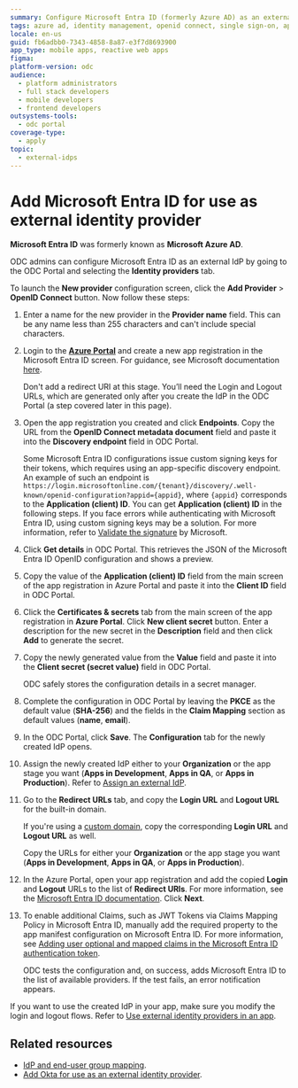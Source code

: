 ```yaml
---
summary: Configure Microsoft Entra ID (formerly Azure AD) as an external identity provider in OutSystems Developer Cloud (ODC) using the ODC Portal.
tags: azure ad, identity management, openid connect, single sign-on, app registration
locale: en-us
guid: fb6adbb0-7343-4858-8a87-e3f7d8693900
app_type: mobile apps, reactive web apps
figma:
platform-version: odc
audience:
  - platform administrators
  - full stack developers
  - mobile developers
  - frontend developers
outsystems-tools:
  - odc portal
coverage-type:
  - apply
topic:
  - external-idps
---
```


# Add Microsoft Entra ID for use as external identity provider

<div class="info" markdown="1">

**Microsoft Entra ID** was formerly known as **Microsoft Azure AD**.

</div>

ODC admins can configure Microsoft Entra ID as an external IdP by going to the ODC Portal and selecting the **Identity providers** tab.

To launch the **New provider** configuration screen, click the **Add Provider** > **OpenID Connect** button. Now follow these steps:

1. Enter a name for the new provider in the **Provider name** field. This can be any name less than 255 characters and can't include special characters.

1. Login to the [**Azure Portal**](https://portal.azure.com/) and create a new app registration in the Microsoft Entra ID screen. For guidance, see Microsoft documentation [here](https://learn.microsoft.com/en-us/azure/active-directory/develop/quickstart-register-app).

    <div class="info" markdown="1">

    Don't add a redirect URI at this stage. You’ll need the Login and Logout URLs, which are generated only after you create the IdP in the ODC Portal (a step covered later in this page).

    </div>

1. Open the app registration you created and click **Endpoints**. Copy the URL from the **OpenID Connect metadata document** field and paste it into the **Discovery endpoint** field in ODC Portal.

   <div class="info" markdown="1">

    Some Microsoft Entra ID configurations issue custom signing keys for their tokens, which requires using an app-specific discovery endpoint. An example of such an endpoint is `https://login.microsoftonline.com/{tenant}/discovery/.well-known/openid-configuration?appid={appid}`, where `{appid}` corresponds to the **Application (client) ID**. You can get **Application (client) ID** in the following steps. If you face errors while authenticating with Microsoft Entra ID, using custom signing keys may be a solution. For more information, refer to [Validate the signature](https://learn.microsoft.com/en-us/entra/identity-platform/access-tokens#validate-the-signature) by Microsoft.

   </div>

1. Click **Get details** in ODC Portal. This retrieves the JSON of the Microsoft Entra ID OpenID configuration and shows a preview.

1. Copy the value of the **Application (client) ID** field from the main screen of the app registration in Azure Portal and paste it into the **Client ID** field in ODC Portal.

1. Click the **Certificates & secrets** tab from the main screen of the app registration in **Azure Portal**. Click **New client secret** button. Enter a description for the new secret in the **Description** field and then click **Add** to generate the secret.

1. Copy the newly generated value from the **Value** field and paste it into the **Client secret (secret value)** field in ODC Portal.

    <div class="info" markdown="1">

    ODC safely stores the configuration details in a secret manager.

    </div>

1. Complete the configuration in ODC Portal by leaving the **PKCE** as the default value (**SHA-256**) and the fields in the **Claim Mapping** section as default values (**name**, **email**).

1. In the ODC Portal, click **Save**. The **Configuration** tab for the newly created IdP opens.

1. Assign the newly created IdP either to your **Organization** or the app stage you want (**Apps in Development**, **Apps in QA**, or **Apps in Production**). Refer to [Assign an external IdP](intro.md#assign-an-external-idp).

1. Go to the **Redirect URLs** tab, and copy the **Login URL** and **Logout URL** for the built-in domain.  

   If you're using a [custom domain](../custom-domains.md), copy the corresponding **Login URL** and **Logout URL** as well.

    <div class="info" markdown="1">

    Copy the URLs for either your **Organization** or the app stage you want (**Apps in Development**, **Apps in QA**, or **Apps in Production**).

    </div>

1. In the Azure Portal, open your app registration and add the copied **Login** and **Logout** URLs to the list of **Redirect URIs**. For more information, see the [Microsoft Entra ID documentation](https://learn.microsoft.com/en-us/entra/identity-platform/quickstart-register-app#add-a-redirect-uri). Click **Next**.

1. To enable additional Claims, such as JWT Tokens via Claims Mapping Policy in Microsoft Entra ID, manually add the required property to the app manifest configuration on Microsoft Entra ID. For more information, see [Adding user optional and mapped claims in the Microsoft Entra ID authentication token](https://devblogs.microsoft.com/premier-developer/adding-user-optional-and-mapped-claims-in-the-azure-ad-authentication-token/).

   ODC tests the configuration and, on success, adds Microsoft Entra ID to the list of available providers. If the test fails, an error notification appears.

<div class="warning" markdown="1">

If you want to use the created IdP in your app, make sure you modify the login and logout flows. Refer to [Use external identity providers in an app](apps.md).

</div>

## Related resources

* [IdP and end-user group mapping](end-user-group-mapping.md).
* [Add Okta for use as an external identity provider](okta.md).
